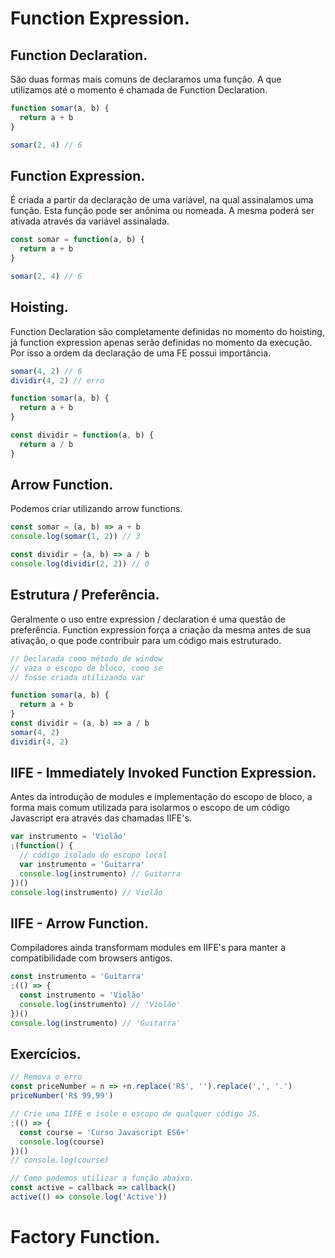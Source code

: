# Function Expression.

## Function Declaration.

São duas formas mais comuns de declaramos uma função. A que utilizamos até o momento é chamada de Function Declaration.

```js
function somar(a, b) {
  return a + b
}

somar(2, 4) // 6
```

## Function Expression.

É criada a partir da declaração de uma variável, na qual assinalamos uma função. Esta função pode ser anônima ou nomeada. A mesma poderá ser ativada através da variável assinalada.

```js
const somar = function(a, b) {
  return a + b
}

somar(2, 4) // 6
```

## Hoisting.

Function Declaration são completamente definidas no momento do hoisting, já function expression apenas serão definidas no momento da execução. Por isso a ordem da declaração de uma FE possui importância.

```js
somar(4, 2) // 6
dividir(4, 2) // erro

function somar(a, b) {
  return a + b
}

const dividir = function(a, b) {
  return a / b
}
```

## Arrow Function.

Podemos criar utilizando arrow functions.

```js
const somar = (a, b) => a + b
console.log(somar(1, 2)) // 3

const dividir = (a, b) => a / b
console.log(dividir(2, 2)) // 0
```

## Estrutura / Preferência.

Geralmente o uso entre expression / declaration é uma questão de preferência. Function expression força a criação da mesma antes de sua ativação, o que pode contribuir para um código mais estruturado.

```js
// Declarada como método de window
// vaza o escopo de bloco, como se
// fosse criada utilizando var

function somar(a, b) {
  return a + b
}
const dividir = (a, b) => a / b
somar(4, 2)
dividir(4, 2)
```

## IIFE - Immediately Invoked Function Expression.

Antes da introdução de modules e implementação do escopo de bloco, a forma mais comum utilizada para isolarmos o escopo de um código Javascript era através das chamadas IIFE's.

```js
var instrumento = 'Violão'
;(function() {
  // código isolado do escopo local
  var instrumento = 'Guitarra'
  console.log(instrumento) // Guitarra
})()
console.log(instrumento) // Violão
```

## IIFE - Arrow Function.

Compiladores ainda transformam modules em IIFE's para manter a compatibilidade com browsers antigos.

```js
const instrumento = 'Guitarra'
;(() => {
  const instrumento = 'Violão'
  console.log(instrumento) // 'Violão'
})()
console.log(instrumento) // 'Guitarra'
```

## Exercícios.

```js
// Remova o erro
const priceNumber = n => +n.replace('R$', '').replace(',', '.')
priceNumber('R$ 99,99')

// Crie uma IIFE e isole o escopo de qualquer código JS.
;(() => {
  const course = 'Curso Javascript ES6+'
  console.log(course)
})()
// console.log(course)

// Como podemos utilizar a função abaixo.
const active = callback => callback()
active(() => console.log('Active'))
```

# Factory Function.
